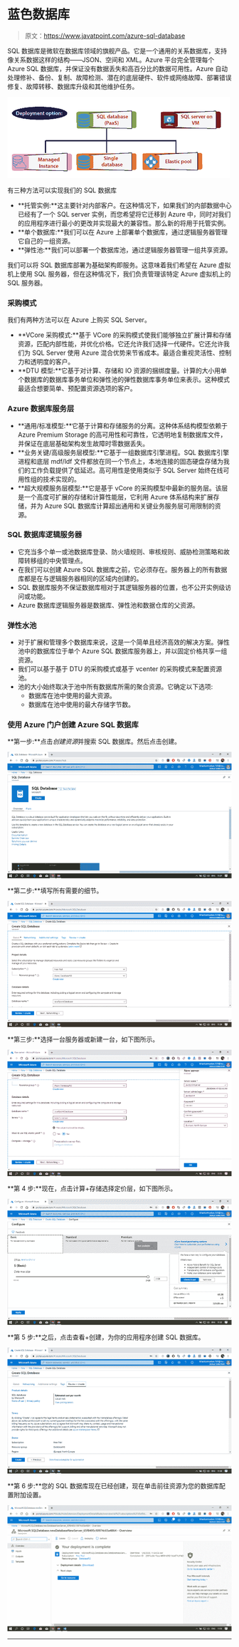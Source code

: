 # 蓝色数据库

> 原文：<https://www.javatpoint.com/azure-sql-database>

SQL 数据库是微软在数据库领域的旗舰产品。它是一个通用的关系数据库，支持像关系数据这样的结构——JSON、空间和 XML。Azure 平台完全管理每个 Azure SQL 数据库，并保证没有数据丢失和高百分比的数据可用性。Azure 自动处理修补、备份、复制、故障检测、潜在的底层硬件、软件或网络故障、部署错误修复、故障转移、数据库升级和其他维护任务。

![Azure SQL Database](img/0c73c4e31b605118226ce5f640414b96.png)

有三种方法可以实现我们的 SQL 数据库

*   **托管实例:**这主要针对内部客户。在这种情况下，如果我们的内部数据中心已经有了一个 SQL server 实例，而您希望将它迁移到 Azure 中，同时对我们的应用程序进行最小的更改并实现最大的兼容性。那么新的将用于托管实例。
*   **单个数据库:**我们可以在 Azure 上部署单个数据库，通过逻辑服务器管理它自己的一组资源。
*   **弹性池:**我们可以部署一个数据库池，通过逻辑服务器管理一组共享资源。

我们可以将 SQL 数据库部署为基础架构即服务。这意味着我们希望在 Azure 虚拟机上使用 SQL 服务器，但在这种情况下，我们负责管理该特定 Azure 虚拟机上的 SQL 服务器。

### 采购模式

我们有两种方法可以在 Azure 上购买 SQL Server。

*   **VCore 采购模式:**基于 VCore 的采购模式使我们能够独立扩展计算和存储资源，匹配内部性能，并优化价格。它还允许我们选择一代硬件。它还允许我们为 SQL Server 使用 Azure 混合优势来节省成本。最适合重视灵活性、控制力和透明度的客户。
*   **DTU 模型:**它基于对计算、存储和 IO 资源的捆绑度量。计算的大小用单个数据库的数据库事务单位和弹性池的弹性数据库事务单位来表示。这种模式最适合想要简单、预配置资源选项的客户。

### Azure 数据库服务层

*   **通用/标准模型:**它基于计算和存储服务的分离。这种体系结构模型依赖于 Azure Premium Storage 的高可用性和可靠性，它透明地复制数据库文件，并保证在底层基础架构发生故障时零数据丢失。
*   **业务关键/高级服务层模型:**它基于一组数据库引擎进程。SQL 数据库引擎进程和底层 mdf/ldf 文件都放在同一个节点上，本地连接的固态硬盘存储为我们的工作负载提供了低延迟。高可用性是使用类似于 SQL Server 始终在线可用性组的技术实现的。
*   **超大规模服务层模型:**它是基于 vCore 的采购模型中最新的服务层。该层是一个高度可扩展的存储和计算性能层，它利用 Azure 体系结构来扩展存储，并为 Azure SQL 数据库计算超出通用和关键业务服务层可用限制的资源。

### SQL 数据库逻辑服务器

*   它充当多个单一或池数据库登录、防火墙规则、审核规则、威胁检测策略和故障转移组的中央管理点。
*   在我们可以创建 Azure SQL 数据库之前，它必须存在。服务器上的所有数据库都是在与逻辑服务器相同的区域内创建的。
*   SQL 数据库服务不保证数据库相对于其逻辑服务器的位置，也不公开实例级访问或功能。
*   Azure 数据库逻辑服务器是数据库、弹性池和数据仓库的父资源。

### 弹性水池

*   对于扩展和管理多个数据库来说，这是一个简单且经济高效的解决方案。弹性池中的数据库位于单个 Azure SQL 数据库服务器上，并以固定价格共享一组资源。
*   我们可以基于基于 DTU 的采购模式或基于 vcenter 的采购模式来配置资源池。
*   池的大小始终取决于池中所有数据库所需的聚合资源。它确定以下选项:
    *   数据库在池中使用的最大资源。
    *   数据库在池中使用的最大存储字节数。

### 使用 Azure 门户创建 Azure SQL 数据库

**第一步:**点击*创建资源*并搜索 SQL 数据库。然后点击创建。

![Azure SQL Database](img/23b16014ab0e59d7a15bbb0cecffaef1.png)

**第二步:**填写所有需要的细节。

![Azure SQL Database](img/b0be9b4fb8886850e6b9eed1b108d162.png)

**第三步:**选择一台服务器或新建一台，如下图所示。

![Azure SQL Database](img/1ed436709f0b3aa9ab6f56f47ef06171.png)

**第 4 步:**现在，点击计算+存储选择定价层，如下图所示。

![Azure SQL Database](img/62ea8b09adc66c84f96381123ef9beb5.png)

**第 5 步:**之后，点击查看+创建，为你的应用程序创建 SQL 数据库。

![Azure SQL Database](img/f2c1297afb29c68bd5d83fd24da8182b.png)

**第 6 步:**您的 SQL 数据库现在已经创建，现在单击前往资源为您的数据库配置附加设置。

![Azure SQL Database](img/d8cab9df9d315db71db5a6c4630042cc.png)

* * *